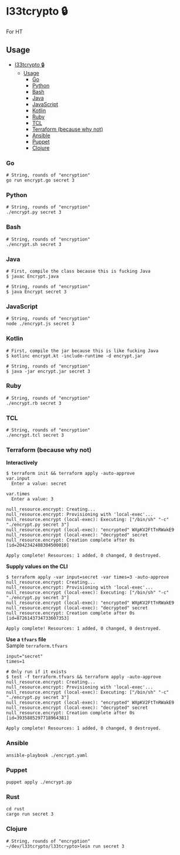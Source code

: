 # l33tcrypto 🔒

For HT

## Usage

- [l33tcrypto 🔒](#l33tcrypto)
  * [Usage](#usage)
    + [Go](#go)
    + [Python](#python)
    + [Bash](#bash)
    + [Java](#java)
    + [JavaScript](#javascript)
    + [Kotlin](#kotlin)
    + [Ruby](#ruby)
    + [TCL](#tcl)
    + [Terraform (because why not)](#terraform-because-why-not)
    + [Ansible](#ansible)
    + [Puppet](#puppet)
    + [Clojure](#clojure)

### Go

```shell
# String, rounds of "encryption"
go run encrypt.go secret 3
```

### Python

```shell
# String, rounds of "encryption"
./encrypt.py secret 3
```

### Bash

```shell
# String, rounds of "encryption"
./encrypt.sh secret 3
```

### Java

```shell
# First, compile the class because this is fucking Java
$ javac Encrypt.java

# String, rounds of "encryption"
$ java Encrypt secret 3
```

### JavaScript

```shell
# String, rounds of "encryption"
node ./encrypt.js secret 3
```

### Kotlin

```shell
# First, compile the jar because this is like fucking Java
$ kotlinc encrypt.kt -include-runtime -d encrypt.jar

# String, rounds of "encryption"
$ java -jar encrypt.jar secret 3
```

### Ruby

```shell
# String, rounds of "encryption"
./encrypt.rb secret 3
```

### TCL

```shell
# String, rounds of "encryption"
./encrypt.tcl secret 3
```

### Terraform (because why not)

**Interactively**
```shell
$ terraform init && terraform apply -auto-approve
var.input
  Enter a value: secret

var.times
  Enter a value: 3

null_resource.encrypt: Creating...
null_resource.encrypt: Provisioning with 'local-exec'...
null_resource.encrypt (local-exec): Executing: ["/bin/sh" "-c" "./encrypt.py secret 3"]
null_resource.encrypt (local-exec): "encrypted" WXpKV2FtTnRWakE9
null_resource.encrypt (local-exec): "decrypted" secret
null_resource.encrypt: Creation complete after 0s [id=2042342408304500010]

Apply complete! Resources: 1 added, 0 changed, 0 destroyed.
```

**Supply values on the CLI**

```shell
$ terraform apply -var input=secret -var times=3 -auto-approve
null_resource.encrypt: Creating...
null_resource.encrypt: Provisioning with 'local-exec'...
null_resource.encrypt (local-exec): Executing: ["/bin/sh" "-c" "./encrypt.py secret 3"]
null_resource.encrypt (local-exec): "encrypted" WXpKV2FtTnRWakE9
null_resource.encrypt (local-exec): "decrypted" secret
null_resource.encrypt: Creation complete after 0s [id=8726143734733607353]

Apply complete! Resources: 1 added, 0 changed, 0 destroyed.
```

**Use a `tfvars` file**<br/>
Sample `terraform.tfvars`
```hcl
input="secret"
times=1
```


```shell
# Only run if it exists
$ test -f terraform.tfvars && terraform apply -auto-approve
null_resource.encrypt: Creating...
null_resource.encrypt: Provisioning with 'local-exec'...
null_resource.encrypt (local-exec): Executing: ["/bin/sh" "-c" "./encrypt.py secret 3"]
null_resource.encrypt (local-exec): "encrypted" WXpKV2FtTnRWakE9
null_resource.encrypt (local-exec): "decrypted" secret
null_resource.encrypt: Creation complete after 0s [id=3935885297718964381]

Apply complete! Resources: 1 added, 0 changed, 0 destroyed.
```

### Ansible

```shell
ansible-playbook ./encrypt.yaml
```

### Puppet

```shell
puppet apply ./encrypt.pp
```


### Rust
```
cd rust
cargo run secret 3
```


### Clojure

```shell
# String, rounds of "encryption"
~/dev/l33tcrypto/l33tcrypto>lein run secret 3
```
